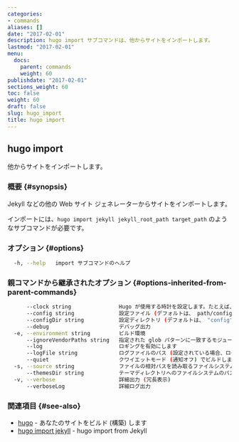 ```yaml
---
categories:
- commands
aliases: []
date: "2017-02-01"
description: hugo import サブコマンドは、他からサイトをインポートします。
lastmod: "2017-02-01"
menu:
  docs:
    parent: commands
    weight: 60
publishdate: "2017-02-01"
sections_weight: 60
toc: false
weight: 60
draft: false
slug: hugo_import
title: hugo import
---
```

## hugo import

他からサイトをインポートします。

### 概要 {#synopsis}

Jekyll などの他の Web サイト ジェネレーターからサイトをインポートします。

インポートには、`hugo import jekyll jekyll_root_path target_path` のようなサブコマンドが必要です。

### オプション {#options}

```bash
  -h, --help   import サブコマンドのヘルプ
```

### 親コマンドから継承されたオプション {#options-inherited-from-parent-commands}

```bash
      --clock string               Hugo が使用する時計を設定します。たとえば、 --clock 2021-11-06T22:30:00.00+09:00
      --config string              設定ファイル (デフォルトは、 path/config.yaml|json|toml)
      --configDir string           設定ディレクトリ (デフォルトは、 "config")
      --debug                      デバッグ出力
  -e, --environment string         ビルド環境
      --ignoreVendorPaths string   指定された glob パターンに一致するモジュールパスの _vendor を無視します
      --log                        ロギングを有効にします
      --logFile string             ログファイルのパス (設定されている場合、ログが自動的に有効になります)
      --quiet                      クワイエットモード (通知オフ) でビルドします
  -s, --source string              ファイルの相対パスを読み取るファイルシステムのパス
      --themesDir string           テーマディレクトリへのファイルシステムのパス
  -v, --verbose                    詳細出力 (冗長表示)
      --verboseLog                 詳細ログ出力
```

### 関連項目 {#see-also}

* [hugo](/commands/hugo/)	 - あなたのサイトをビルド (構築) します
* [hugo import jekyll](/commands/hugo_import_jekyll/)	 - hugo import from Jekyll

